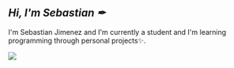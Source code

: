   ## ***Hi, I'm Sebastian ✒***
I'm Sebastian Jimenez and I'm currently a student and I'm learning programming through personal projects✨. 

<img src="https://img.icons8.com/color/48/000000/java-coffee-cup-logo--v1.png"/> 
 
<img alt="" class="hCL kVc L4E MIw" fetchpriority="auto" loading="auto" src="https://i.pinimg.com/originals/1c/4a/45/1c4a4596912277e7b3b209f1ccf49927.gif">





<!--
**SebastianJimenez2007/SebastianJimenez2007** is a ✨ _special_ ✨ repository because its `README.md` (this file) appears on your GitHub profile.

Here are some ideas to get you started:

- 🔭 I’m currently working on ...
- 🌱 I’m currently learning ...
- 👯 I’m looking to collaborate on ...
- 🤔 I’m looking for help with ...
- 💬 Ask me about ...
- 📫 How to reach me: ...
- 😄 Pronouns: ...
- ⚡ Fun fact: ...
-->
